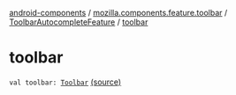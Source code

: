 [android-components](../../index.md) / [mozilla.components.feature.toolbar](../index.md) / [ToolbarAutocompleteFeature](index.md) / [toolbar](./toolbar.md)

# toolbar

`val toolbar: `[`Toolbar`](../../mozilla.components.concept.toolbar/-toolbar/index.md) [(source)](https://github.com/mozilla-mobile/android-components/blob/master/components/feature/toolbar/src/main/java/mozilla/components/feature/toolbar/ToolbarAutocompleteFeature.kt#L17)